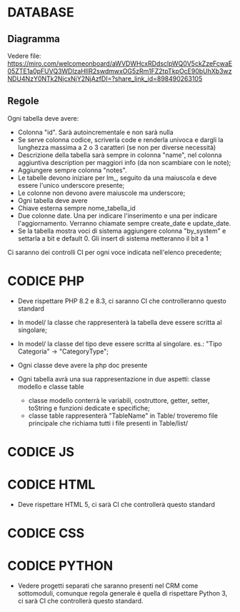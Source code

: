 # DATABASE

## Diagramma

Vedere file: https://miro.com/welcomeonboard/aWVDWHcxRDdsclpWQ0V5ckZzeFcwaE05ZTE1a0pFUVQ3WDlzaHlIR2swdmwxOG5zRm1FZ2tpTkpOcE90bUhXb3wzNDU4NzY0NTk2NjcxNjY2NjAzfDI=?share_link_id=898490263105

## Regole

Ogni tabella deve avere:
- Colonna "id". Sarà autoincrementale e non sarà nulla
- Se serve colonna codice, scriverla code e renderla univoca e dargli la lunghezza massima a 2 o 3 caratteri (se non per diverse necessità)
- Descrizione della tabella sarà sempre in colonna "name", nel colonna aggiuntiva description per maggiori info (da non scambiare con le note);
- Aggiungere sempre colonna "notes".
- Le tabelle devono iniziare per lm_, seguito da una maiuscola e deve essere l'unico underscore presente;
- Le colonne non devono avere maiuscole ma underscore;
- Ogni tabella deve avere
- Chiave esterna sempre nome_tabella_id
- Due colonne date. Una per indicare l'inserimento e una per indicare l'aggiornamento. Verranno chiamate sempre create_date e update_date.
- Se la tabella mostra voci di sistema aggiungere colonna "by_system" e settarla a bit e default 0. Gli insert di sistema metteranno il bit a 1

Ci saranno dei controlli CI per ogni voce indicata nell'elenco precedente;


# CODICE PHP

- Deve rispettare PHP 8.2 e 8.3, ci saranno CI che controlleranno questo standard

- In model/ la classe che rappresenterà la tabella deve essere scritta al singolare;
- In model/ la classe del tipo deve essere scritta al singolare. es.: "Tipo Categoria" -> "CategoryType";
- Ogni classe deve avere la php doc presente
- Ogni tabella avrà una sua rappresentazione in due aspetti: classe modello e classe table
    - classe modello conterrà le variabili, costruttore, getter, setter, toString e funzioni dedicate e specifiche;
    - classe table rappresenterà "TableName" in Table/ troveremo file principale che richiama tutti i file presenti in Table/list/

# CODICE JS

# CODICE HTML

- Deve rispettare HTML 5, ci sarà CI che controllerà questo standard

# CODICE CSS

# CODICE PYTHON

- Vedere progetti separati che saranno presenti nel CRM come sottomoduli, comunque regola generale è quella di rispettare Python 3, ci sarà CI che controllerà questo standard.
